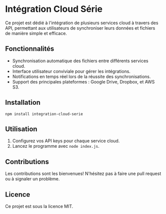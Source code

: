 # Intégration Cloud Série

Ce projet est dédié à l'intégration de plusieurs services cloud à travers des API, permettant aux utilisateurs de synchroniser leurs données et fichiers de manière simple et efficace.

## Fonctionnalités
- Synchronisation automatique des fichiers entre différents services cloud.
- Interface utilisateur conviviale pour gérer les intégrations.
- Notifications en temps réel lors de la réussite des synchronisations.
- Support des principales plateformes : Google Drive, Dropbox, et AWS S3.

## Installation
```
npm install integration-cloud-serie
```

## Utilisation
1. Configurez vos API keys pour chaque service cloud.
2. Lancez le programme avec `node index.js`.

## Contributions
Les contributions sont les bienvenues! N'hésitez pas à faire une pull request ou à signaler un problème.

## Licence
Ce projet est sous la licence MIT.
